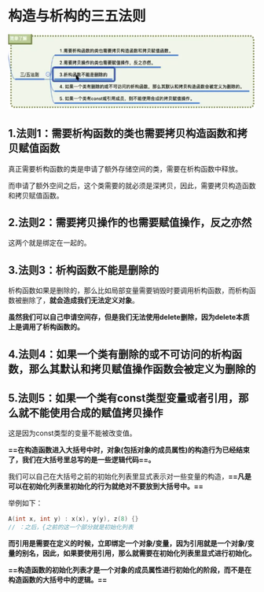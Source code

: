 # 构造与析构的三五法则

![](./three_five.png)

## 1.法则1：需要析构函数的类也需要拷贝构造函数和拷贝赋值函数

真正需要析构函数的类是申请了额外存储空间的类，需要在析构函数中释放。

而申请了额外空间之后，这个类需要的就必须是深拷贝，因此，需要拷贝构造函数和拷贝赋值函数。



## 2.法则2：需要拷贝操作的也需要赋值操作，反之亦然

这两个就是绑定在一起的。



## 3.法则3：析构函数不能是删除的

析构函数如果是删除的，那么比如局部变量需要销毁时要调用析构函数，而析构函数被删除了，**就会造成我们无法定义对象**。

**虽然我们可以自己申请空间存，但是我们无法使用delete删除，因为delete本质上是调用了析构函数的。**



## 4.法则4：如果一个类有删除的或不可访问的析构函数，那么其默认和拷贝赋值操作函数会被定义为删除的



## 5.法则5：如果一个类有const类型变量或者引用，那么就不能使用合成的赋值拷贝操作

这是因为const类型的变量不能被改变值。

**==在构造函数进入大括号中时，对象(包括对象的成员属性)的构造行为已经结束了，我们在大括号里总写的是一些逻辑代码==。**

我们可以自己在大括号之前的初始化列表里显式表示对一些变量的构造，**==凡是可以在初始化列表里初始化的行为就绝对不要放到大括号中。==**

举例如下：

```c++
A(int x, int y) : x(x), y(y), z(8) {}
// ：之后，{之前的这一个部分就是初始化列表
```



**而引用是需要在定义的时候，立即绑定一个对象/变量，因为引用就是一个对象/变量的别名，因此，如果要使用引用，那么就需要在初始化列表里显式进行初始化。**



**==构造函数的初始化列表才是一个对象的成员属性进行初始化的阶段，而不是在构造函数的大括号中的逻辑。==**